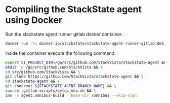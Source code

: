 # Compiling the StackState agent using Docker

Run the stackstate agent runner gitlab docker container:
```bash
docker run -ti docker.io/stackstate/stackstate-agent-runner-gitlab:deb_20190429
```

inside the container execute the following command:
```bash
export CI_PROJECT_DIR=/go/src/github.com/StackVista/stackstate-agent && \
mkdir -p /go/src/github.com/StackVista && \
cd src/github.com/StackVista && \
git clone https://github.com/StackVista/stackstate-agent && \
cd stackstate-agent && \
git checkout ${STACKSTATE_AGENT_BRANCH_NAME} && \
source .gitlab-scripts/setup_env.sh && \
inv -e agent.omnibus-build --base-dir /omnibus --skip-sign
```
